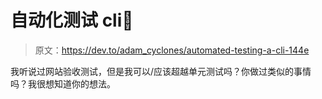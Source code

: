 # 自动化测试 cli🤖

> 原文：<https://dev.to/adam_cyclones/automated-testing-a-cli-144e>

我听说过网站验收测试，但是我可以/应该超越单元测试吗？你做过类似的事情吗？我很想知道你的想法。